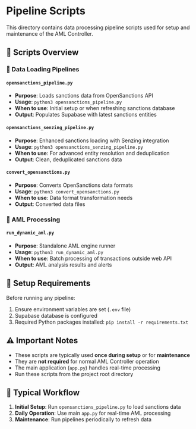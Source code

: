 # Pipeline Scripts

This directory contains data processing pipeline scripts used for setup and maintenance of the AML Controller.

## 📄 **Scripts Overview**

### **🔄 Data Loading Pipelines**

#### `opensanctions_pipeline.py`
- **Purpose**: Loads sanctions data from OpenSanctions API
- **Usage**: `python3 opensanctions_pipeline.py`
- **When to use**: Initial setup or when refreshing sanctions database
- **Output**: Populates Supabase with latest sanctions entities

#### `opensanctions_senzing_pipeline.py`
- **Purpose**: Enhanced sanctions loading with Senzing integration
- **Usage**: `python3 opensanctions_senzing_pipeline.py`
- **When to use**: For advanced entity resolution and deduplication
- **Output**: Clean, deduplicated sanctions data

#### `convert_opensanctions.py`
- **Purpose**: Converts OpenSanctions data formats
- **Usage**: `python3 convert_opensanctions.py`
- **When to use**: Data format transformation needs
- **Output**: Converted data files

### **🚀 AML Processing**

#### `run_dynamic_aml.py`
- **Purpose**: Standalone AML engine runner
- **Usage**: `python3 run_dynamic_aml.py`
- **When to use**: Batch processing of transactions outside web API
- **Output**: AML analysis results and alerts

## 🔧 **Setup Requirements**

Before running any pipeline:
1. Ensure environment variables are set (`.env` file)
2. Supabase database is configured
3. Required Python packages installed: `pip install -r requirements.txt`

## ⚠️ **Important Notes**

- These scripts are typically used **once during setup** or for **maintenance**
- They are **not required** for normal AML Controller operation
- The main application (`app.py`) handles real-time processing
- Run these scripts from the project root directory

## 🔄 **Typical Workflow**

1. **Initial Setup**: Run `opensanctions_pipeline.py` to load sanctions data
2. **Daily Operation**: Use main `app.py` for real-time AML processing
3. **Maintenance**: Run pipelines periodically to refresh data